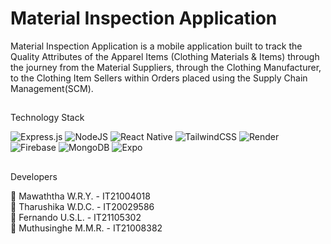 # Material Inspection Application

Material Inspection Application is a mobile application built to track the Quality Attributes of the Apparel Items (Clothing Materials & Items) through the journey from the Material Suppliers, through the Clothing Manufacturer, to the Clothing Item Sellers within Orders placed using the Supply Chain Management(SCM).

##

Technology Stack

![Express.js](https://img.shields.io/badge/express.js-%23404d59.svg?style=for-the-badge&logo=express&logoColor=%2361DAFB)
![NodeJS](https://img.shields.io/badge/node.js-6DA55F?style=for-the-badge&logo=node.js&logoColor=white)
![React Native](https://img.shields.io/badge/react_native-%2320232a.svg?style=for-the-badge&logo=react&logoColor=%2361DAFB)
![TailwindCSS](https://img.shields.io/badge/tailwindcss-%2338B2AC.svg?style=for-the-badge&logo=tailwind-css&logoColor=white)
![Render](https://img.shields.io/badge/Render-%46E3B7.svg?style=for-the-badge&logo=render&logoColor=white)
![Firebase](https://img.shields.io/badge/Firebase-039BE5?style=for-the-badge&logo=Firebase&logoColor=white)
![MongoDB](https://img.shields.io/badge/MongoDB-%234ea94b.svg?style=for-the-badge&logo=mongodb&logoColor=white)
![Expo](https://img.shields.io/badge/expo-1C1E24?style=for-the-badge&logo=expo&logoColor=#D04A37)

##

Developers

🔵 Mawaththa W.R.Y. - IT21004018 <br>
🔵 Tharushika W.D.C. - IT20029586 <br>
🔵 Fernando U.S.L. - IT21105302 <br>
🔵 Muthusinghe M.M.R. - IT21008382 <br>

##

